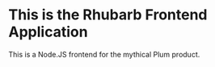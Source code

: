 #  This is the Rhubarb Frontend Application

This is a Node.JS frontend for the mythical Plum product.



